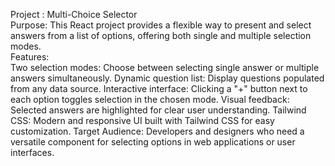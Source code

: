 Project : Multi-Choice Selector
<br>
Purpose: This React project provides a flexible way to present and select answers from a list of options, offering both single and multiple selection modes.
<br>
Features:
<br>
Two selection modes: Choose between selecting single answer or multiple answers simultaneously.
Dynamic question list: Display questions populated from any data source.
Interactive interface: Clicking a "+" button next to each option toggles selection in the chosen mode.
Visual feedback: Selected answers are highlighted for clear user understanding.
Tailwind CSS: Modern and responsive UI built with Tailwind CSS for easy customization.
Target Audience: Developers and designers who need a versatile component for selecting options in web applications or user interfaces.

